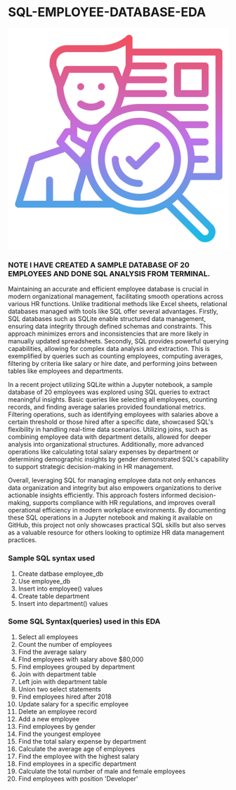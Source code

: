 # SQL-EMPLOYEE-DATABASE-EDA
![employee](Employee.png)

### NOTE I HAVE CREATED A SAMPLE DATABASE OF 20 EMPLOYEES AND DONE SQL ANALYSIS FROM TERMINAL.


Maintaining an accurate and efficient employee database is crucial in modern organizational management, facilitating smooth operations across various HR functions. Unlike traditional methods like Excel sheets, relational databases managed with tools like SQL offer several advantages. Firstly, SQL databases such as SQLite enable structured data management, ensuring data integrity through defined schemas and constraints. This approach minimizes errors and inconsistencies that are more likely in manually updated spreadsheets. Secondly, SQL provides powerful querying capabilities, allowing for complex data analysis and extraction. This is exemplified by queries such as counting employees, computing averages, filtering by criteria like salary or hire date, and performing joins between tables like employees and departments.

In a recent project utilizing SQLite within a Jupyter notebook, a sample database of 20 employees was explored using SQL queries to extract meaningful insights. Basic queries like selecting all employees, counting records, and finding average salaries provided foundational metrics. Filtering operations, such as identifying employees with salaries above a certain threshold or those hired after a specific date, showcased SQL's flexibility in handling real-time data scenarios. Utilizing joins, such as combining employee data with department details, allowed for deeper analysis into organizational structures. Additionally, more advanced operations like calculating total salary expenses by department or determining demographic insights by gender demonstrated SQL's capability to support strategic decision-making in HR management.

Overall, leveraging SQL for managing employee data not only enhances data organization and integrity but also empowers organizations to derive actionable insights efficiently. This approach fosters informed decision-making, supports compliance with HR regulations, and improves overall operational efficiency in modern workplace environments. By documenting these SQL operations in a Jupyter notebook and making it available on GitHub, this project not only showcases practical SQL skills but also serves as a valuable resource for others looking to optimize HR data management practices.









### Sample SQL syntax used
1. Create datbase employee_db
2. Use employee_db
3. Insert into employee() values
4. Create table department
5. Insert into department() values

### Some SQL Syntax(queries) used in this EDA
1. Select all employees
2. Count the number of employees
3. Find the average salary
4. FInd employees with salary above $80,000
5. Find employees grouped by department
6. Join with department table
7. Left join with department table
8. Union two select statements
9. Find employees hired after 2018
10. Update salary for a specific employee
11. Delete an employee record
12. Add a new employee
13. Find employees by gender
14. Find the youngest employee
15. Find the total salary expense by department
16. Calculate the average age of employees
17. Find the employee with the highest salary
18. Find employees in a specific department
19. Calculate the total number of male and female employees
20. Find employees with position 'Developer'
